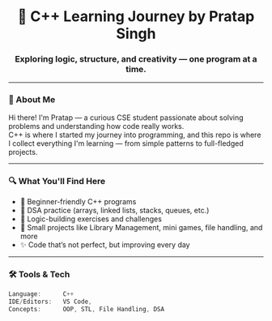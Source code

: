 <h1 align="center">🧠 C++ Learning Journey by Pratap Singh</h1>
<h3 align="center">Exploring logic, structure, and creativity — one program at a time.</h3>

---

### 👋 About Me

Hi there! I'm Pratap — a curious CSE student passionate about solving problems and understanding how code really works.  
C++ is where I started my journey into programming, and this repo is where I collect everything I'm learning — from simple patterns to full-fledged projects.

---

### 🔍 What You'll Find Here

- 📘 Beginner-friendly C++ programs  
- 🧩 DSA practice (arrays, linked lists, stacks, queues, etc.)  
- 🧠 Logic-building exercises and challenges  
- 📂 Small projects like Library Management, mini games, file handling, and more  
- ✨ Code that’s not perfect, but improving every day

---

### 🛠️ Tools & Tech

```cpp
Language:      C++
IDE/Editors:   VS Code,
Concepts:      OOP, STL, File Handling, DSA
